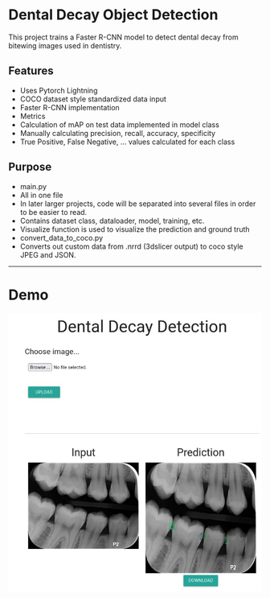 # Dental Decay Object Detection
This project trains a Faster R-CNN model to detect dental decay from bitewing images used in dentistry.  
## Features
* Uses Pytorch Lightning
* COCO dataset style standardized data input
* Faster R-CNN implementation
* Metrics
 * Calculation of mAP on test data implemented in model class
 * Manually calculating precision, recall, accuracy, specificity
  * True Positive, False Negative, ... values calculated for each class
  
## Purpose  
* main.py  
 * All in one file
  * In later larger projects, code will be separated into several files in order to be easier to read.
 * Contains dataset class, dataloader, model, training, etc.  
  * Visualize function is used to visualize the prediction and ground truth
* convert_data_to_coco.py  
 * Converts out custom data from .nrrd (3dslicer output) to coco style JPEG and JSON.  
---
# Demo
![](images/demo.jpg)
